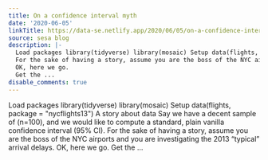 ```yaml
---
title: On a confidence interval myth
date: '2020-06-05'
linkTitle: https://data-se.netlify.app/2020/06/05/on-a-confidence-interval-myth/
source: sesa blog
description: |-
  Load packages library(tidyverse) library(mosaic) Setup data(flights, package = &quot;nycflights13&quot;) A story about data Say we have a decent sample of \(n=100\), and we would like to compute a standard, plain vanilla confidence interval (95% CI).
  For the sake of having a story, assume you are the boss of the NYC airports and you are investigating the 2013 “typical” arrival delays.
  OK, here we go.
  Get the ...
disable_comments: true
---
```

Load packages library(tidyverse) library(mosaic) Setup data(flights, package = &quot;nycflights13&quot;) A story about data Say we have a decent sample of \(n=100\), and we would like to compute a standard, plain vanilla confidence interval (95% CI).
For the sake of having a story, assume you are the boss of the NYC airports and you are investigating the 2013 “typical” arrival delays.
OK, here we go.
Get the ...